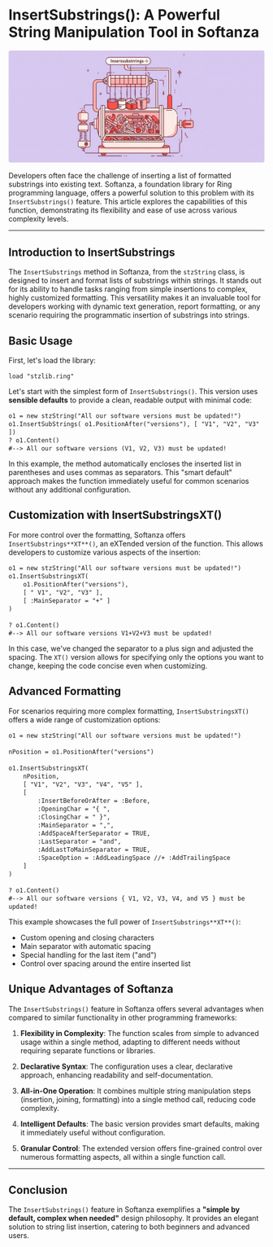 # InsertSubstrings(): A Powerful String Manipulation Tool in Softanza
![Inserting Substrings in a Sring in Softanza, by Microsoft Image Create AI](../images/stzstring-insert-substrings.jpg)

Developers often face the challenge of inserting a list of formatted substrings into existing text. Softanza, a foundation library for Ring programming language, offers a powerful solution to this problem with its `InsertSubstrings()` feature. This article explores the capabilities of this function, demonstrating its flexibility and ease of use across various complexity levels.

---

## Introduction to InsertSubstrings

The `InsertSubstrings` method in Softanza, from the `stzString` class, is designed to insert and format lists of substrings within strings. It stands out for its ability to handle tasks ranging from simple insertions to complex, highly customized formatting. This versatility makes it an invaluable tool for developers working with dynamic text generation, report formatting, or any scenario requiring the programmatic insertion of substrings into strings.


## Basic Usage

First, let's load the library:

```ring
load "stzlib.ring"
```

Let's start with the simplest form of `InsertSubstrings()`. This version uses **sensible defaults** to provide a clean, readable output with minimal code:

```ring
o1 = new stzString("All our software versions must be updated!")
o1.InsertSubStrings( o1.PositionAfter("versions"), [ "V1", "V2", "V3" ])
? o1.Content()
#--> All our software versions (V1, V2, V3) must be updated!
```

In this example, the method automatically encloses the inserted list in parentheses and uses commas as separators. This "smart default" approach makes the function immediately useful for common scenarios without any additional configuration.

## Customization with InsertSubstringsXT()

For more control over the formatting, Softanza offers `InsertSubstrings**XT**()`, an eXTended version of the function. This allows developers to customize various aspects of the insertion:

```ring
o1 = new stzString("All our software versions must be updated!")
o1.InsertSubstringsXT(
    o1.PositionAfter("versions"),
    [ " V1", "V2", "V3" ],
    [ :MainSeparator = "+" ]
)

? o1.Content()
#--> All our software versions V1+V2+V3 must be updated!
```

In this case, we've changed the separator to a plus sign and adjusted the spacing. The `XT()` version allows for specifying only the options you want to change, keeping the code concise even when customizing.

## Advanced Formatting

For scenarios requiring more complex formatting, `InsertSubstringsXT()` offers a wide range of customization options:

```ring
o1 = new stzString("All our software versions must be updated!")

nPosition = o1.PositionAfter("versions")

o1.InsertSubstringsXT(
    nPosition,
    [ "V1", "V2", "V3", "V4", "V5" ],
    [
        :InsertBeforeOrAfter = :Before,
        :OpeningChar = "{ ",
        :ClosingChar = " }",
        :MainSeparator = ",",
        :AddSpaceAfterSeparator = TRUE,
        :LastSeparator = "and",
        :AddLastToMainSeparator = TRUE,
        :SpaceOption = :AddLeadingSpace //+ :AddTrailingSpace
    ]
)

? o1.Content()
#--> All our software versions { V1, V2, V3, V4, and V5 } must be updated!
```

This example showcases the full power of `InsertSubstrings**XT**()`:
- Custom opening and closing characters
- Main separator with automatic spacing
- Special handling for the last item ("and")
- Control over spacing around the entire inserted list

## Unique Advantages of Softanza

The `InsertSubstrings()` feature in Softanza offers several advantages when compared to similar functionality in other programming frameworks:

1. **Flexibility in Complexity**: The function scales from simple to advanced usage within a single method, adapting to different needs without requiring separate functions or libraries.

2. **Declarative Syntax**: The configuration uses a clear, declarative approach, enhancing readability and self-documentation.

3. **All-in-One Operation**: It combines multiple string manipulation steps (insertion, joining, formatting) into a single method call, reducing code complexity.

4. **Intelligent Defaults**: The basic version provides smart defaults, making it immediately useful without configuration.

5. **Granular Control**: The extended version offers fine-grained control over numerous formatting aspects, all within a single function call.

---

## Conclusion

The `InsertSubstrings()` feature in Softanza exemplifies a **"simple by default, complex when needed"** design philosophy. It provides an elegant solution to string list insertion, catering to both beginners and advanced users.


